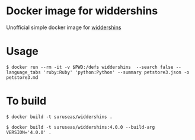 # Docker image for widdershins

Unofficial simple docker image for [widdershins](https://github.com/Mermade/widdershins)

# Usage

```
$ docker run --rm -it -v $PWD:/defs widdershins  --search false --language_tabs 'ruby:Ruby' 'python:Python' --summary petstore3.json -o petstore3.md 
```

# To build

```
$ docker build -t suruseas/widdershins .
```

```
$ docker build -t suruseas/widdershins:4.0.0 --build-arg VERSION='4.0.0' .
```